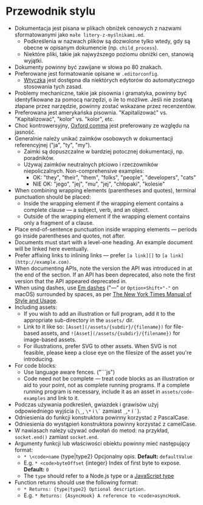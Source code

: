 # Przewodnik stylu

* Dokumentacja jest pisana w plikach obniżek cenowych z nazwami sformatowanymi jako `małe litery-z-myślnikami.md`. 
  * Podkreślenia w nazwach plików są dozwolone tylko wtedy, gdy są obecne w opisanym dokumencie (np. `child_process`).
  * Niektóre pliki, takie jak najwyższego poziomu obniżki cen, stanowią wyjątki.
* Dokumenty powinny być zawijane w słowa po 80 znakach.
* Preferowane jest formatowanie opisane w `.editorconfig`. 
  * [Wtyczka](http://editorconfig.org/#download) jest dostępna dla niektórych edytorów do automatycznego stosowania tych zasad.
* Problemy mechaniczne, takie jak pisownia i gramatyka, powinny być identyfikowane za pomocą narzędzi, o ile to możliwe. Jeśli nie zostaną złapane przez narzędzie, powinny zostać wskazane przez recenzentów.
* Preferowana jest amerykańska pisownia. "Kapitalizować" vs. "Kapitalizować", "kolor" vs. "kolor", etc.
* Choć kontrowersyjny, [Oxford comma](https://en.wikipedia.org/wiki/Serial_comma) jest preferowany ze względu na jasność.
* Generalnie należy unikać zaimków osobowych w dokumentacji referencyjnej ("ja", "ty", "my"). 
  * Zaimki są dopuszczalne w bardziej potocznej dokumentacji, np. poradników.
  * Używaj zaimków neutralnych płciowo i rzeczowników niepoliczalnych. Non-comprehensive examples: 
    * OK: "they", "their", "them", "folks", "people", "developers", "cats"
    * NIE OK: "jego", "jej", "mu", "jej", "chłopaki", "kolesie"
* When combining wrapping elements (parentheses and quotes), terminal punctuation should be placed: 
  * Inside the wrapping element if the wrapping element contains a complete clause — a subject, verb, and an object.
  * Outside of the wrapping element if the wrapping element contains only a fragment of a clause.
* Place end-of-sentence punctuation inside wrapping elements — periods go inside parentheses and quotes, not after.
* Documents must start with a level-one heading. An example document will be linked here eventually.
* Prefer affixing links to inlining links — prefer `[a link][]` to `[a link](http://example.com)`.
* When documenting APIs, note the version the API was introduced in at the end of the section. If an API has been deprecated, also note the first version that the API appeared deprecated in.
* When using dashes, use [Em dashes](https://en.wikipedia.org/wiki/Dash#Em_dash) ("—" or `Option+Shift+"-"` on macOS) surrounded by spaces, as per [The New York Times Manual of Style and Usage](https://en.wikipedia.org/wiki/The_New_York_Times_Manual_of_Style_and_Usage).
* Including assets: 
  * If you wish to add an illustration or full program, add it to the appropriate sub-directory in the `assets/` dir.
  * Link to it like so: `[Asset](/assets/{subdir}/{filename})` for file-based assets, and `![Asset](/assets/{subdir}/{filename})` for image-based assets.
  * For illustrations, prefer SVG to other assets. When SVG is not feasible, please keep a close eye on the filesize of the asset you're introducing.
* For code blocks: 
  * Use language aware fences. ("```js")
  * Code need not be complete — treat code blocks as an illustration or aid to your point, not as complete running programs. If a complete running program is necessary, include it as an asset in `assets/code-examples` and link to it.
* Podczas używania podkreśleń, gwiazdek i grawisów użyj odpowiedniego wyjścia (`\_`, `\*` i `` \` `` zamiast `_`,`*` i `` ` ``).
* Odniesienia do funkcji konstruktora powinny korzystać z PascalCase.
* Odniesienia do wystąpień konstruktora powinny korzystać z camelCase.
* W nawiasach należy używać odwołań do metod: na przykład, `socket.end()` zamiast `socket.end`.
* Argumenty funkcji lub właściwości obiektu powinny mieć następujący format: 
  * `* \<code>name` {type|type2} Opcjonalny opis. **Default:** `defaultValue`</code>
  * E.g. `* <code>byteOffset` {integer} Index of first byte to expose. **Default:** `0`</code>
  * The `type` should refer to a Node.js type or a [JavaScript type](https://developer.mozilla.org/en-US/docs/Web/JavaScript/Guide/Grammar_and_types#Data_structures_and_types)
* Function returns should use the following format: 
  * `* Returns: {type|type2} Optional description.`
  * E.g. `* Returns: {AsyncHook} A reference to <code>asyncHook`.</code>